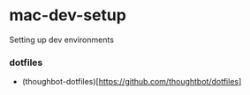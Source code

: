 # mac-dev-setup
Setting up dev environments 
### dotfiles
* (thoughbot-dotfiles)[https://github.com/thoughtbot/dotfiles]
